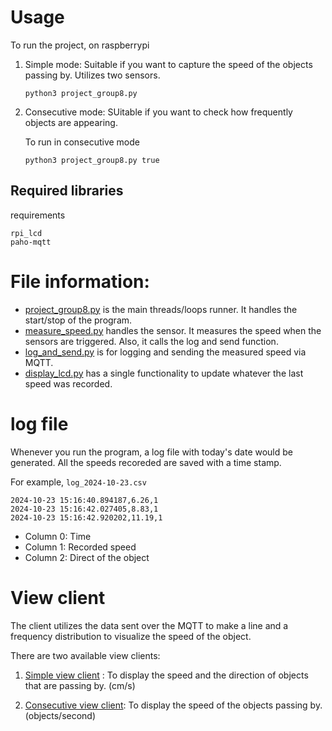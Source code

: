 # Usage
To run the project, on raspberrypi

1) Simple mode: Suitable if you want to capture the speed of the objects passing by. Utilizes two sensors.

    ```
    python3 project_group8.py
    ```

2) Consecutive mode: SUitable if you want to check how frequently objects are appearing.

    To run in consecutive mode
    ```
    python3 project_group8.py true
    ```
## Required libraries

requirements
```
rpi_lcd
paho-mqtt
```

# File information:

- [project_group8.py](project_group8.py) is the main threads/loops runner. It handles the start/stop of the program.
- [measure_speed.py](measure_speed.py) handles the sensor. It measures the speed when the sensors are triggered. Also, it calls the log and send function.
- [log_and_send.py](log_and_send.py) is for logging and sending the measured speed via MQTT. 
- [display_lcd.py](display_lcd.py) has a single functionality to update whatever the last speed was recorded.

# log file

Whenever you run the program, a log file with today's date would be generated. All the speeds recoreded are saved with a time stamp.

For example,
`log_2024-10-23.csv`
```csv
2024-10-23 15:16:40.894187,6.26,1
2024-10-23 15:16:42.027405,8.83,1
2024-10-23 15:16:42.920202,11.19,1
```
- Column 0: Time
- Column 1: Recorded speed
- Column 2: Direct of the object

# View client

The client utilizes the data sent over the MQTT to make a line and a frequency distribution to visualize the speed of the object.

There are two available view clients:
1) [Simple view client](view_client.html) : To display the speed and the direction of objects that are passing by. (cm/s)

2) [Consecutive view client](view_client_object.html): To display the speed of the objects passing by. (objects/second)
